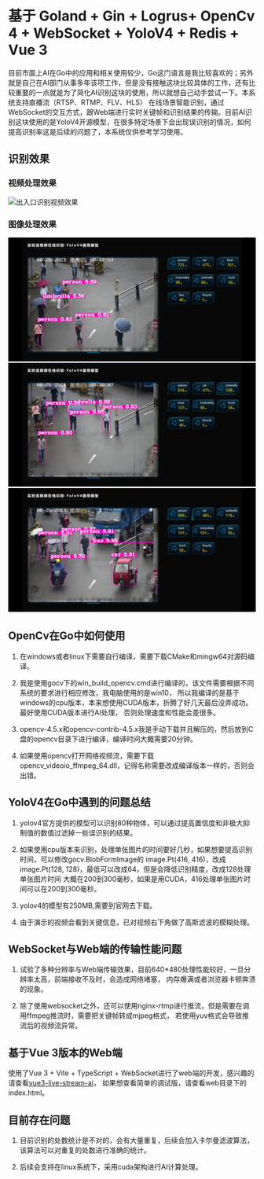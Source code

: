 # 基于 Goland + Gin + Logrus+ OpenCv 4 + WebSocket + YoloV4 + Redis + Vue 3

目前市面上AI在Go中的应用和相关使用较少，Go这门语言是我比较喜欢的；另外就是自己在AI部门从事多年该项工作，但是没有接触这块比较具体的工作，还有比较重要的一点就是为了简化AI识别这块的使用，所以就想自己动手尝试一下。本系统支持直播流（RTSP、RTMP、FLV、HLS） 在线场景智能识别，通过WebSocket的交互方式，跟Web端进行实时关键帧和识别结果的传输。目前AI识别这块使用的是YoloV4开源模型，在很多特定场景下会出现误识别的情况，如何提高识别率这是后续的问题了，本系统仅供参考学习使用。

## 识别效果

### 视频处理效果

![出入口识别视频效果](docs/video.gif)

### 图像处理效果

![出入口识别](docs/0001.jpg)
![出入口识别](docs/0002.jpg)
![出入口识别](docs/0003.jpg)


## OpenCv在Go中如何使用

1. 在windows或者linux下需要自行编译，需要下载CMake和mingw64对源码编译。

2. 我是使用gocv下的win_build_opencv.cmd进行编译的，该文件需要根据不同系统的要求进行相应修改，我电脑使用的是win10，
   所以我编译的是基于windows的cpu版本，本来想使用CUDA版本，折腾了好几天最后没弄成功。最好使用CUDA版本进行AI处理，
   否则处理速度和性能会差很多。
   
3. opencv-4.5.x和opencv-contrib-4.5.x我是手动下载并且解压的，然后放到C盘的opencv目录下进行编译，编译时间大概需要20分钟。

4. 如果使用opencv打开网络视频流，需要下载opencv_videoio_ffmpeg_64.dll，记得名称需要改成编译版本一样的，否则会出错。


## YoloV4在Go中遇到的问题总结

1. yolov4官方提供的模型可以识别80种物体，可以通过提高置信度和非极大抑制值的数值过滤掉一些误识别的结果。

2. 如果使用cpu版本来识别，处理单张图片的时间要好几秒，如果想要提高识别时间，可以修改gocv.BlobFormImage的
   image.Pt(416, 416)，改成image.Pt(128, 128)，最低可以改成64，但是会降低识别精度，改成128处理单张图片时间
   大概在200到300毫秒，如果是用CUDA，416处理单张图片时间可以在200到300毫秒。
   
3. yolov4的模型有250MB,需要到官网去下载。

5. 由于演示的视频会看到关键信息，已对视频右下角做了高斯滤波的模糊处理。

## WebSocket与Web端的传输性能问题

1. 试验了多种分辨率与Web端传输效果，目前640*480处理性能较好，一旦分辨率太高，前端接收不及时，会造成网络堵塞，
   内存爆满或者浏览器卡顿奔溃的现象。
   
2. 除了使用websocket之外，还可以使用nginx-rtmp进行推流，但是需要在调用ffmpeg推流时，需要把关键帧转成mjpeg格式，
   若使用yuv格式会导致推流后的视频流异常。


## 基于Vue 3版本的Web端

使用了Vue 3 + Vite + TypeScript + WebSocket进行了web端的开发，感兴趣的请查看[vue3-live-stream-ai](https://github.com/sanduword/vue3-live-stream-ai)，
如果想查看简单的调试版，请查看web目录下的index.html。


## 目前存在问题

1. 目前识别的处数统计是不对的，会有大量重复，后续会加入卡尔曼滤波算法，该算法可以对重复的处数进行准确的统计。

2. 后续会支持在linux系统下，采用cuda架构进行AI计算处理。